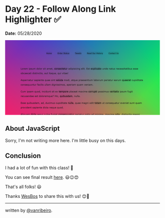 # Day 22 - Follow Along Link Highlighter ✅

**Date:** 05/28/2020

![Follow Along Link Highlighter](./../../images/challenges/22-follow-along-link-highlighter.png)


## About JavaScript

Sorry, I'm not writing more here. I'm little busy on this days. 

## Conclusion

I had a lot of fun with this class! 💖

You can see final result [here](https://vanribeiro-30daysofjavascript.netlify.app/challenge-files/22%20-%20follow%20along%20link%20highlighter/). 😃😉😍

That's all folks! 😃

Thanks [WesBos](https://github.com/wesbos) to share this with us! 😊💖

---

written by [@vanribeiro](https://github.com/vanribeiro).